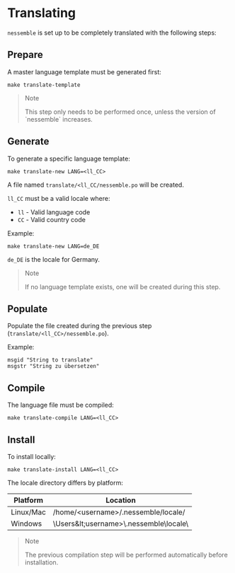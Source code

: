 # Translating

`nessemble` is set up to be completely translated with the following steps:

## Prepare

A master language template must be generated first:

```text
make translate-template
```

> <div class="admonition note">
> <p class="admonition-title">Note</p>
> This step only needs to be performed once, unless the version of `nessemble`
> increases.
> </div>

## Generate

To generate a specific language template:

```text
make translate-new LANG=<ll_CC>
```

A file named `translate/<ll_CC/nessemble.po` will be created.

`ll_CC` must be a valid locale where:

* `ll` - Valid language code
* `CC` - Valid country code

Example:

```text
make translate-new LANG=de_DE
```

`de_DE` is the locale for Germany.

> <div class="admonition note">
> <p class="admonition-title">Note</p>
> If no language template exists, one will be created during this step.
> </div>

## Populate

Populate the file created during the previous step
(`translate/<ll_CC>/nessemble.po`).

Example:

```text
msgid "String to translate"
msgstr "String zu übersetzen"
```

## Compile

The language file must be compiled:

```text
make translate-compile LANG=<ll_CC>
```

## Install

To install locally:

```text
make translate-install LANG=<ll_CC>
```

The locale directory differs by platform:

| Platform  | Location                                    |
|-----------|---------------------------------------------|
| Linux/Mac | /home/&lt;username&gt;/.nessemble/locale/   |
| Windows   | \Users\&lt;username&gt;\\.nessemble\locale\ |

> <div class="admonition note">
> <p class="admonition-title">Note</p>
> The previous compilation step will be performed automatically before
> installation.
> </div>
